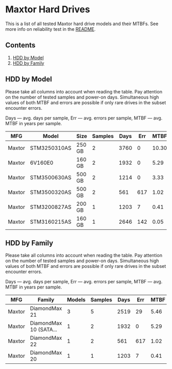 Maxtor Hard Drives
==================

This is a list of all tested Maxtor hard drive models and their MTBFs. See more
info on reliability test in the [README](https://github.com/linuxhw/EnterpriseDrive).

Contents
--------

1. [ HDD by Model  ](#hdd-by-model)
2. [ HDD by Family ](#hdd-by-family)

HDD by Model
------------

Please take all columns into account when reading the table. Pay attention on the
number of tested samples and power-on days. Simultaneous high values of both MTBF
and errors are possible if only rare drives in the subset encounter errors.

Days — avg. days per sample,
Err  — avg. errors per sample,
MTBF — avg. MTBF in years per sample.

| MFG       | Model              | Size   | Samples | Days  | Err   | MTBF |
|-----------|--------------------|--------|---------|-------|-------|------|
| Maxtor    | STM3250310AS       | 250 GB | 2       | 3760  | 0     | 10.30  |
| Maxtor    | 6V160E0            | 160 GB | 2       | 1932  | 0     | 5.29   |
| Maxtor    | STM3500630AS       | 500 GB | 2       | 1214  | 0     | 3.33   |
| Maxtor    | STM3500320AS       | 500 GB | 2       | 561   | 617   | 1.02   |
| Maxtor    | STM3200827AS       | 200 GB | 1       | 1203  | 7     | 0.41   |
| Maxtor    | STM3160215AS       | 160 GB | 1       | 2646  | 142   | 0.05   |

HDD by Family
-------------

Please take all columns into account when reading the table. Pay attention on the
number of tested samples and power-on days. Simultaneous high values of both MTBF
and errors are possible if only rare drives in the subset encounter errors.

Days — avg. days per sample,
Err  — avg. errors per sample,
MTBF — avg. MTBF in years per sample.

| MFG       | Family                 | Models | Samples | Days  | Err   | MTBF |
|-----------|------------------------|--------|---------|-------|-------|------|
| Maxtor    | DiamondMax 21          | 3      | 5       | 2519  | 29    | 5.46   |
| Maxtor    | DiamondMax 10 (SATA... | 1      | 2       | 1932  | 0     | 5.29   |
| Maxtor    | DiamondMax 22          | 1      | 2       | 561   | 617   | 1.02   |
| Maxtor    | DiamondMax 20          | 1      | 1       | 1203  | 7     | 0.41   |
